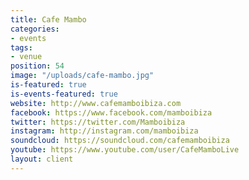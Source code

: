 ```yaml
---
title: Cafe Mambo
categories:
- events
tags:
- venue
position: 54
image: "/uploads/cafe-mambo.jpg"
is-featured: true
is-events-featured: true
website: http://www.cafemamboibiza.com
facebook: https://www.facebook.com/mamboibiza
twitter: https://twitter.com/Mamboibiza
instagram: http://instagram.com/mamboibiza
soundcloud: https://soundcloud.com/cafemamboibiza
youtube: https://www.youtube.com/user/CafeMamboLive
layout: client
---
```


